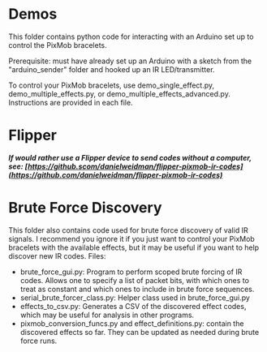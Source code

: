 # Demos
This folder contains python code for interacting with an Arduino set up to control the PixMob bracelets.

Prerequisite: must have already set up an Arduino with a sketch from the "arduino_sender" folder and hooked up an IR LED/transmitter.

To control your PixMob bracelets, use demo_single_effect.py, demo_multiple_effects.py, or demo_multiple_effects_advanced.py. Instructions are provided in each file.

# Flipper
***If would rather use a Flipper device to send codes without a computer, see: [https://github.scom/danielweidman/flipper-pixmob-ir-codes](https://github.com/danielweidman/flipper-pixmob-ir-codes)***

# Brute Force Discovery
This folder also contains code used for brute force discovery of valid IR signals. I recommend you ignore it if you just want to control your PixMob bracelets with the available effects, but it may be useful if you want to help discover new IR codes. Files:

- brute_force_gui.py: Program to perform scoped brute forcing of IR codes. Allows one to specify a list of packet bits, with which ones to treat as constant and which ones to include in brute force sequences.
- serial_brute_forcer_class.py: Helper class used in brute_force_gui.py
- effects_to_csv.py: Generates a CSV of the discovered effect codes, which may be useful for analysis in other programs.
- pixmob_conversion_funcs.py and effect_definitions.py: contain the discovered effects so far. They can be updated as needed during brute force runs.


